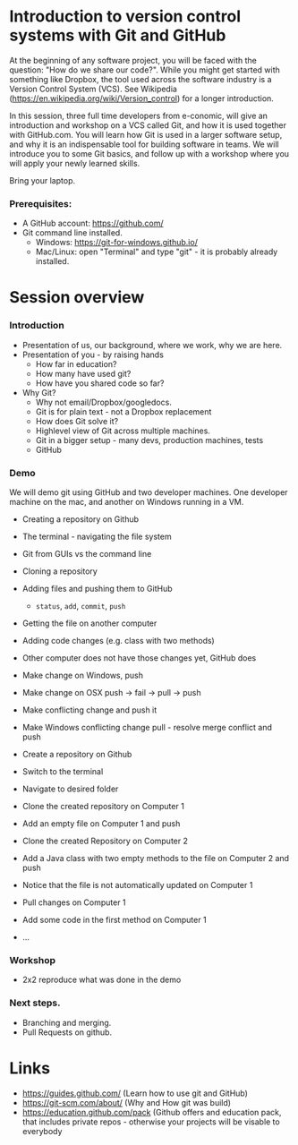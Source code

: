 # Introduction to version control systems with Git and GitHub

At the beginning of any software project, you will be faced with the question:
"How do we share our code?". While you might get started with something like
Dropbox, the tool used across the software industry is a Version Control
System (VCS). See Wikipedia (https://en.wikipedia.org/wiki/Version_control)
for a longer introduction.

In this session, three full time developers from e-conomic, will give an
introduction and workshop on a VCS called Git, and how it is used together
with GitHub.com. You will learn how Git is used in a larger software setup,
and why it is an indispensable tool for building software in teams. We will
introduce you to some Git basics, and follow up with a workshop where you will
apply your newly learned skills.

Bring your laptop.

### Prerequisites:
* A GitHub account: https://github.com/
* Git command line installed.
    * Windows: https://git-for-windows.github.io/
    * Mac/Linux: open "Terminal" and type "git" - it is probably already installed.


# Session overview

### Introduction
* Presentation of us, our background, where we work, why we are here.
* Presentation of you - by raising hands 
   * How far in education?
   * How many have used git?
   * How have you shared code so far?
* Why Git?
    * Why not email/Dropbox/googledocs.
    * Git is for plain text - not a Dropbox replacement
    * How does Git solve it?
    * Highlevel view of Git across multiple machines.
    * Git in a bigger setup - many devs, production machines, tests
    * GitHub

### Demo

We will demo git using GitHub and two developer machines. One developer machine on the mac,
and another on Windows running in a VM.

 * Creating a repository on Github
 * The terminal - navigating the file system
 * Git from GUIs vs the command line
 * Cloning a repository
 * Adding files and pushing them to GitHub
     * `status`, `add`, `commit`, `push`
 * Getting the file on another computer
 * Adding code changes (e.g. class with two methods)
 * Other computer does not have those changes yet, GitHub does
 * Make change on Windows, push
 * Make change on OSX push -> fail -> pull -> push
 * Make conflicting change and push it
 * Make Windows conflicting change pull - resolve merge conflict and push
 
* Create a repository on Github
* Switch to the terminal
* Navigate to desired folder
* Clone the created repository on Computer 1
* Add an empty file on Computer 1 and push
* Clone the created Repository on Computer 2
* Add a Java class with two empty methods to the file on Computer 2 and push
* Notice that the file is not automatically updated on Computer 1
* Pull changes on Computer 1
* Add some code in the first method on Computer 1
* ...


### Workshop
* 2x2 reproduce what was done in the demo

### Next steps.
* Branching and merging.
* Pull Requests on github.


# Links
* https://guides.github.com/ (Learn how to use git and GitHub)
* https://git-scm.com/about/ (Why and How git was build)
* https://education.github.com/pack (Github offers and education pack, that includes private repos - otherwise your projects will be visable to everybody
